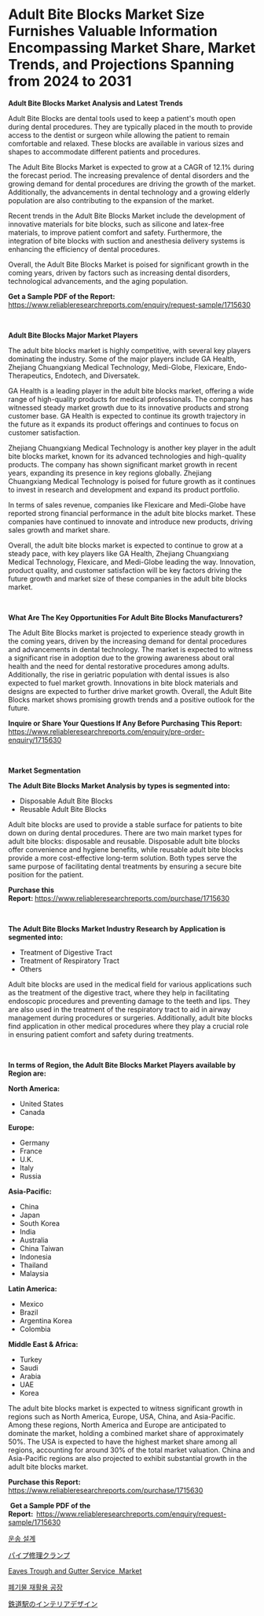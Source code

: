 <p><h1>Adult Bite Blocks Market Size Furnishes Valuable Information Encompassing Market Share, Market Trends, and Projections Spanning from 2024 to 2031</h1></p><p><strong>Adult Bite Blocks Market Analysis and Latest Trends</strong></p>
<p><p>Adult Bite Blocks are dental tools used to keep a patient's mouth open during dental procedures. They are typically placed in the mouth to provide access to the dentist or surgeon while allowing the patient to remain comfortable and relaxed. These blocks are available in various sizes and shapes to accommodate different patients and procedures.</p><p>The Adult Bite Blocks Market is expected to grow at a CAGR of 12.1% during the forecast period. The increasing prevalence of dental disorders and the growing demand for dental procedures are driving the growth of the market. Additionally, the advancements in dental technology and a growing elderly population are also contributing to the expansion of the market.</p><p>Recent trends in the Adult Bite Blocks Market include the development of innovative materials for bite blocks, such as silicone and latex-free materials, to improve patient comfort and safety. Furthermore, the integration of bite blocks with suction and anesthesia delivery systems is enhancing the efficiency of dental procedures.</p><p>Overall, the Adult Bite Blocks Market is poised for significant growth in the coming years, driven by factors such as increasing dental disorders, technological advancements, and the aging population.</p></p>
<p><strong>Get a Sample PDF of the Report:&nbsp;</strong> <a href="https://www.reliableresearchreports.com/enquiry/request-sample/1715630">https://www.reliableresearchreports.com/enquiry/request-sample/1715630</a></p>
<p>&nbsp;</p>
<p><strong>Adult Bite Blocks Major Market Players</strong></p>
<p><p>The adult bite blocks market is highly competitive, with several key players dominating the industry. Some of the major players include GA Health, Zhejiang Chuangxiang Medical Technology, Medi-Globe, Flexicare, Endo-Therapeutics, Endotech, and Diversatek.</p><p>GA Health is a leading player in the adult bite blocks market, offering a wide range of high-quality products for medical professionals. The company has witnessed steady market growth due to its innovative products and strong customer base. GA Health is expected to continue its growth trajectory in the future as it expands its product offerings and continues to focus on customer satisfaction.</p><p>Zhejiang Chuangxiang Medical Technology is another key player in the adult bite blocks market, known for its advanced technologies and high-quality products. The company has shown significant market growth in recent years, expanding its presence in key regions globally. Zhejiang Chuangxiang Medical Technology is poised for future growth as it continues to invest in research and development and expand its product portfolio.</p><p>In terms of sales revenue, companies like Flexicare and Medi-Globe have reported strong financial performance in the adult bite blocks market. These companies have continued to innovate and introduce new products, driving sales growth and market share.</p><p>Overall, the adult bite blocks market is expected to continue to grow at a steady pace, with key players like GA Health, Zhejiang Chuangxiang Medical Technology, Flexicare, and Medi-Globe leading the way. Innovation, product quality, and customer satisfaction will be key factors driving the future growth and market size of these companies in the adult bite blocks market.</p></p>
<p>&nbsp;</p>
<p><strong>What Are The Key Opportunities For Adult Bite Blocks Manufacturers?</strong></p>
<p><p>The Adult Bite Blocks market is projected to experience steady growth in the coming years, driven by the increasing demand for dental procedures and advancements in dental technology. The market is expected to witness a significant rise in adoption due to the growing awareness about oral health and the need for dental restorative procedures among adults. Additionally, the rise in geriatric population with dental issues is also expected to fuel market growth. Innovations in bite block materials and designs are expected to further drive market growth. Overall, the Adult Bite Blocks market shows promising growth trends and a positive outlook for the future.</p></p>
<p><strong>Inquire or Share Your Questions If Any Before Purchasing This Report:</strong> <a href="https://www.reliableresearchreports.com/enquiry/pre-order-enquiry/1715630">https://www.reliableresearchreports.com/enquiry/pre-order-enquiry/1715630</a></p>
<p>&nbsp;</p>
<p><strong>Market Segmentation</strong></p>
<p><strong>The Adult Bite Blocks Market Analysis by types is segmented into:</strong></p>
<p><ul><li>Disposable Adult Bite Blocks</li><li>Reusable Adult Bite Blocks</li></ul></p>
<p><p>Adult bite blocks are used to provide a stable surface for patients to bite down on during dental procedures. There are two main market types for adult bite blocks: disposable and reusable. Disposable adult bite blocks offer convenience and hygiene benefits, while reusable adult bite blocks provide a more cost-effective long-term solution. Both types serve the same purpose of facilitating dental treatments by ensuring a secure bite position for the patient.</p></p>
<p><strong>Purchase this Report:&nbsp;</strong><a href="https://www.reliableresearchreports.com/purchase/1715630">https://www.reliableresearchreports.com/purchase/1715630</a></p>
<p>&nbsp;</p>
<p><strong>The Adult Bite Blocks Market Industry Research by Application is segmented into:</strong></p>
<p><ul><li>Treatment of Digestive Tract</li><li>Treatment of Respiratory Tract</li><li>Others</li></ul></p>
<p><p>Adult bite blocks are used in the medical field for various applications such as the treatment of the digestive tract, where they help in facilitating endoscopic procedures and preventing damage to the teeth and lips. They are also used in the treatment of the respiratory tract to aid in airway management during procedures or surgeries. Additionally, adult bite blocks find application in other medical procedures where they play a crucial role in ensuring patient comfort and safety during treatments.</p></p>
<p>&nbsp;</p>
<p><strong>In terms of Region, the Adult Bite Blocks Market Players available by Region are:</strong></p>
<p>
    <p> <strong> North America: </strong>
        <ul>
            <li>United States</li>
            <li>Canada</li>
        </ul>
        </p> 
    <p> <strong> Europe: </strong>
        <ul>
            <li>Germany</li>
            <li>France</li>
            <li>U.K.</li>
            <li>Italy</li>
            <li>Russia</li>
        </ul>
        </p> 
    <p> <strong> Asia-Pacific: </strong>
        <ul>
            <li>China</li>
            <li>Japan</li>
            <li>South Korea</li>
            <li>India</li>
            <li>Australia</li>
            <li>China Taiwan</li>
            <li>Indonesia</li>
            <li>Thailand</li>
            <li>Malaysia</li>
        </ul>
        </p> 
    <p> <strong> Latin America: </strong>
        <ul>
            <li>Mexico</li>
            <li>Brazil</li>
            <li>Argentina Korea</li>
            <li>Colombia</li>
        </ul>
        </p> 
    <p> <strong> Middle East & Africa: </strong>
        <ul>
            <li>Turkey</li>
            <li>Saudi</li>
            <li>Arabia</li>
            <li>UAE</li>
            <li>Korea</li>
        </ul>
    </p>
    </p>
<p><p>The adult bite blocks market is expected to witness significant growth in regions such as North America, Europe, USA, China, and Asia-Pacific. Among these regions, North America and Europe are anticipated to dominate the market, holding a combined market share of approximately 50%. The USA is expected to have the highest market share among all regions, accounting for around 30% of the total market valuation. China and Asia-Pacific regions are also projected to exhibit substantial growth in the adult bite blocks market.</p></p>
<p><strong>Purchase this Report: </strong><a href="https://www.reliableresearchreports.com/purchase/1715630">https://www.reliableresearchreports.com/purchase/1715630</a></p>
<p>&nbsp;<strong>Get a Sample PDF of the Report:&nbsp;&nbsp;</strong><a href="https://www.reliableresearchreports.com/enquiry/request-sample/1715630">https://www.reliableresearchreports.com/enquiry/request-sample/1715630</a></p>
<p><strong></strong></p>
<p><p><a href="https://medium.com/@stephenarmstrong52/%EA%B5%90%ED%86%B5-%EB%94%94%EC%9E%90%EC%9D%B8-%EC%8B%9C%EC%9E%A5-%EB%B6%84%EC%84%9D-cagr-%EC%8B%9C%EC%9E%A5-%EC%84%B8%EB%B6%84%ED%99%94-%EB%B0%8F-%EA%B8%80%EB%A1%9C%EB%B2%8C-%EC%82%B0%EC%97%85-%EA%B0%9C%EC%9A%94-545ed55cb57e">운송 설계</a></p><p><a href="https://medium.com/@luispacocha/%E9%85%8D%E7%AE%A1%E4%BF%AE%E7%90%86%E3%82%AF%E3%83%A9%E3%83%B3%E3%83%97%E5%B8%82%E5%A0%B4%E3%82%A4%E3%83%B3%E3%82%B5%E3%82%A4%E3%83%88-%E5%B8%82%E5%A0%B4%E5%8B%95%E5%90%91-%E6%88%90%E9%95%B7-2024%E5%B9%B4%E3%81%8B%E3%82%892031%E5%B9%B4%E3%81%BE%E3%81%A7%E3%81%AE%E4%BA%88%E6%B8%AC-8f96b77672a0">パイプ修理クランプ</a></p><p><a href="https://bubble-tree-ea4.notion.site/Eaves-Trough-and-Gutter-Service-Market-Size-Growing-and-Forecasted-for-period-from-2024-2031-and--8942d61c94b04c29b3305d7332e7c83a">Eaves Trough and Gutter Service  Market</a></p><p><a href="https://medium.com/@stephenarmstrong52/2024%EB%85%84%EB%B6%80%ED%84%B0-2031%EB%85%84%EA%B9%8C%EC%A7%80%EC%9D%98-%ED%8F%90%EA%B8%B0%EB%AC%BC-%EC%9E%AC%ED%99%9C%EC%9A%A9-%EA%B3%B5%EC%9E%A5-%EC%8B%9C%EC%9E%A5-%EC%A0%90%EC%9C%A0%EC%9C%A8-%EB%B3%80%ED%99%94-%EB%B0%8F-%EC%8B%9C%EC%9E%A5-%EC%84%B1%EC%9E%A5-%ED%8A%B8%EB%A0%8C%EB%93%9C-38f4fcb29c98">폐기물 재활용 공장</a></p><p><a href="https://medium.com/@luispacocha/%E9%A7%85%E3%81%AE%E5%86%85%E8%A3%85%E3%83%87%E3%82%B6%E3%82%A4%E3%83%B3%E3%81%AE%E5%B8%82%E5%A0%B4%E8%A6%8F%E6%A8%A1-%E5%B8%82%E5%A0%B4%E3%81%AE%E8%A6%8B%E9%80%9A%E3%81%97%E3%81%A8%E5%B8%82%E5%A0%B4%E4%BA%88%E6%B8%AC-2024%E5%B9%B4%E3%81%8B%E3%82%892031%E5%B9%B4-9550dc3d9795">鉄道駅のインテリアデザイン</a></p></p>